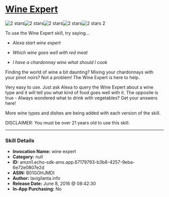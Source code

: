 # [Wine Expert](http://alexa.amazon.com/#skills/amzn1.echo-sdk-ams.app.67179793-b3b8-4257-9eba-6e72e0807e2d)
![2 stars](../../images/ic_star_black_18dp_1x.png)![2 stars](../../images/ic_star_black_18dp_1x.png)![2 stars](../../images/ic_star_border_black_18dp_1x.png)![2 stars](../../images/ic_star_border_black_18dp_1x.png)![2 stars](../../images/ic_star_border_black_18dp_1x.png) 2

To use the Wine Expert skill, try saying...

* *Alexa start wine expert*

* *Which wine goes well with red meat*

* *I have a chardonnay wine what should I cook*

Finding the world of wine a bit daunting? Mixing your chardonnays with your pinot noirs? Not a problem! The Wine Expert is here to help. 

Very easy to use. Just ask Alexa to query the Wine Expert about a wine type and it will tell you what kind of food goes well with it. The opposite is true - Always wondered what to drink with vegetables? Get your answers here!

More wine types and dishes are being added with each version of the skill.

DISCLAIMER: You must be over 21 years old to use this skill.

***

### Skill Details

* **Invocation Name:** wine expert
* **Category:** null
* **ID:** amzn1.echo-sdk-ams.app.67179793-b3b8-4257-9eba-6e72e0807e2d
* **ASIN:** B01GOHJMDI
* **Author:** lavigilanta.info
* **Release Date:** June 8, 2016 @ 08:42:30
* **In-App Purchasing:** No
